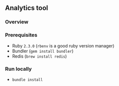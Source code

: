 ## Analytics tool

### Overview

### Prerequisites

- Ruby `2.3.0` (`rbenv` is a good ruby version manager)
- Bundler (`gem install bundler`)
- Redis (`brew install redis`)

### Run locally

- `bundle install`